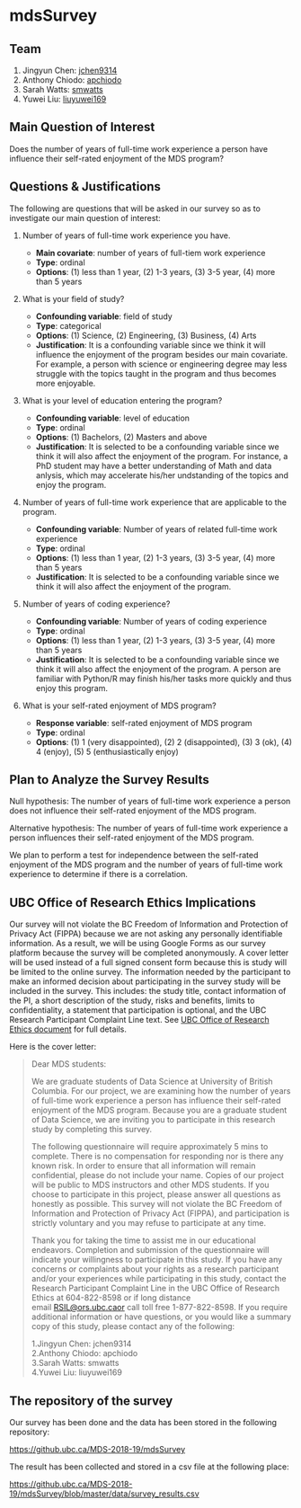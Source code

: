 # mdsSurvey

## Team
1. Jingyun Chen: [jchen9314](https://github.com/jchen9314)
2. Anthony Chiodo: [apchiodo](https://github.com/apchiodo)
3. Sarah Watts: [smwatts](https://github.com/smwatts)
4. Yuwei Liu: [liuyuwei169](https://github.com/liuyuwei169)

## Main Question of Interest

Does the number of years of full-time work experience a person have influence their self-rated enjoyment of the MDS program?

## Questions & Justifications

The following are questions that will be asked in our survey so as to investigate our main question of interest: 

1. Number of years of full-time work experience you have.
	
	- __Main covariate__: number of years of full-tiem work experience
	- __Type__: ordinal
	- __Options__: (1) less than 1 year, (2) 1-3 years, (3) 3-5 year, (4) more than 5 years

2. What is your field of study? 

	- __Confounding variable__: field of study
	- __Type__: categorical
	- __Options__: (1) Science, (2) Engineering, (3) Business, (4) Arts
	- __Justification__: It is a confounding variable since we think it will influence the enjoyment of the program besides our main covariate. For example, a person with science or engineering degree may less struggle with the topics taught in the program and thus becomes more enjoyable.

3. What is your level of education entering the program? 
	
	- __Confounding variable__: level of education
	- __Type__: ordinal
	- __Options__: (1) Bachelors, (2) Masters and above
	- __Justification__: It is selected to be a confounding variable since we think it will also affect the enjoyment of the program. For instance, a PhD student may have a better understanding of Math and data anlysis, which may accelerate his/her undstanding of the topics and enjoy the program.

4. Number of years of full-time work experience that are applicable to the program.

	- __Confounding variable__: Number of years of related full-time work experience
	- __Type__: ordinal
	- __Options__: (1) less than 1 year, (2) 1-3 years, (3) 3-5 year, (4) more than 5 years
	- __Justification__: It is selected to be a confounding variable since we think it will also affect the enjoyment of the program.

5. Number of years of coding experience?

	- __Confounding variable__: Number of years of coding experience
	- __Type__: ordinal
	- __Options__: (1) less than 1 year, (2) 1-3 years, (3) 3-5 year, (4) more than 5 years
	- __Justification__: It is selected to be a confounding variable since we think it will also affect the enjoyment of the program. A person are familiar with Python/R may finish his/her tasks more quickly and thus enjoy this program.

6. What is your self-rated enjoyment of MDS program?

	- __Response variable__: self-rated enjoyment of MDS program
	- __Type__: ordinal
	- __Options__: (1) 1 (very disappointed), (2) 2 (disappointed), (3) 3 (ok), (4) 4 (enjoy), (5) 5 (enthusiastically enjoy)

## Plan to Analyze the Survey Results

Null hypothesis: The number of years of full-time work experience a person does not influence their self-rated enjoyment of the MDS program.

Alternative hypothesis: The number of years of full-time work experience a person influences their self-rated enjoyment of the MDS program.

We plan to perform a test for independence between the self-rated enjoyment of the MDS program and the number of years of full-time work experience to determine if there is a correlation.

## UBC Office of Research Ethics Implications

Our survey will not violate the BC Freedom of Information and Protection of Privacy Act (FIPPA) because we are not asking any personally identifiable information. As a result, we will be using Google Forms as our survey platform because the survey will be completed anonymously. A cover letter will be used instead of a full signed consent form because this is study will be limited to the online survey. The information needed by the participant to make an informed decision about participating in the survey study will be included in the survey. This includes: the study title, contact information of the PI, a short description of the study, risks and benefits, limits to confidentiality, a statement that participation is optional, and the UBC Research Participant Complaint Line text. See [UBC Office of Research Ethics document](https://ethics.research.ubc.ca/sites/ore.ubc.ca/files/documents/Online_Survey-GN.pdf) for full details.

Here is the cover letter:
> Dear MDS students: 
>
> We are graduate students of Data Science at University of British Columbia. For our project, we are examining how the number of years of full-time work experience a person has influence their self-rated enjoyment of the MDS program. Because you are a graduate student of Data Science, we are inviting you to participate in this research study by completing this survey. 
>
> The following questionnaire will require approximately 5 mins to complete. There is no compensation for responding nor is there any known risk. In order to ensure that all information will remain confidential, please do not include your name. Copies of our project will be public to MDS instructors and other MDS students. If you choose to participate in this project, please answer all questions as honestly as possible. This survey will not violate the BC Freedom of Information and Protection of Privacy Act (FIPPA), and participation is strictly voluntary and you may refuse to participate at any time. 
>
> Thank you for taking the time to assist me in our educational endeavors. Completion and submission of the questionnaire will indicate your willingness to participate in this study. If you have any concerns or complaints about your rights as a research participant and/or your experiences while participating in this study, contact the Research Participant Complaint Line in the UBC Office of Research Ethics at 604-822-8598 or if long distance email RSIL@ors.ubc.caor call toll free 1-877-822-8598.
If you require additional information or have questions, or you would like a summary copy of this study, please contact any of the following: 
> 
> 1.Jingyun Chen: jchen9314 <br/>
2.Anthony Chiodo: apchiodo <br/>
3.Sarah Watts: smwatts <br/>
4.Yuwei Liu: liuyuwei169
	
## The repository of the survey

Our survey has been done and the data has been stored in the following repository:

https://github.ubc.ca/MDS-2018-19/mdsSurvey

The result has been collected and stored in a csv file at the following place:

https://github.ubc.ca/MDS-2018-19/mdsSurvey/blob/master/data/survey_results.csv
